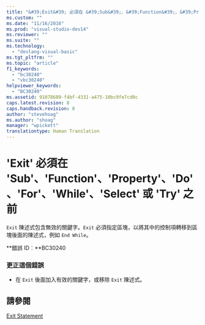 ```yaml
---
title: "&#39;Exit&#39; 必須在 &#39;Sub&#39;、&#39;Function&#39;、&#39;Property&#39;、&#39;Do&#39;、&#39;For&#39;、&#39;While&#39;、&#39;Select&#39; 或 &#39;Try&#39; 之前 | Microsoft Docs"
ms.custom: ""
ms.date: "11/16/2016"
ms.prod: "visual-studio-dev14"
ms.reviewer: ""
ms.suite: ""
ms.technology: 
  - "devlang-visual-basic"
ms.tgt_pltfrm: ""
ms.topic: "article"
f1_keywords: 
  - "bc30240"
  - "vbc30240"
helpviewer_keywords: 
  - "BC30240"
ms.assetid: 91078689-f4bf-4331-a475-10bc9fe7cd0c
caps.latest.revision: 8
caps.handback.revision: 8
author: "stevehoag"
ms.author: "shoag"
manager: "wpickett"
translationtype: Human Translation
---
```

# &#39;Exit&#39; 必須在 &#39;Sub&#39;、&#39;Function&#39;、&#39;Property&#39;、&#39;Do&#39;、&#39;For&#39;、&#39;While&#39;、&#39;Select&#39; 或 &#39;Try&#39; 之前
`Exit` 陳述式包含無效的關鍵字。`Exit` 必須指定區塊，以將其中的控制項轉移到區塊後面的陳述式，例如 `End While`。  
  
 **錯誤 ID︰**BC30240  
  
### 更正這個錯誤  
  
-   在 `Exit` 後面加入有效的關鍵字，或移除 `Exit` 陳述式。  
  
## 請參閱  
 [Exit Statement](../../visual-basic/language-reference/statements/exit-statement.md)